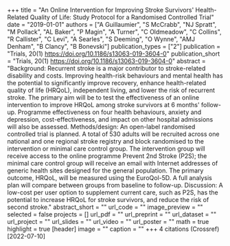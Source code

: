 +++
title = "An Online Intervention for Improving Stroke Survivors' Health-Related Quality of Life: Study Protocol for a Randomised Controlled Trial"
date = "2019-01-01"
authors = ["A Guillaumier", "S McCrabb", "NJ Spratt", "M Pollack", "AL Baker", "P Magin", "A Turner", "C Oldmeadow", "C Collins", "R Callister", "C Levi", "A Searles", "S Deeming", "O Wynne", "AMJ Denham", "B Clancy", "B Bonevski"]
publication_types = ["2"]
publication = "Trials, 20(1) https://doi.org/10.1186/s13063-019-3604-0"
publication_short = "Trials, 20(1) https://doi.org/10.1186/s13063-019-3604-0"
abstract = "Background: Recurrent stroke is a major contributor to stroke-related disability and costs. Improving health-risk behaviours and mental health has the potential to significantly improve recovery, enhance health-related quality of life (HRQoL), independent living, and lower the risk of recurrent stroke. The primary aim will be to test the effectiveness of an online intervention to improve HRQoL among stroke survivors at 6 months' follow-up. Programme effectiveness on four health behaviours, anxiety and depression, cost-effectiveness, and impact on other hospital admissions will also be assessed. Methods/design: An open-label randomised controlled trial is planned. A total of 530 adults will be recruited across one national and one regional stroke registry and block randomised to the intervention or minimal care control group. The intervention group will receive access to the online programme Prevent 2nd Stroke (P2S); the minimal care control group will receive an email with Internet addresses of generic health sites designed for the general population. The primary outcome, HRQoL, will be measured using the EuroQol-5D. A full analysis plan will compare between groups from baseline to follow-up. Discussion: A low-cost per user option to supplement current care, such as P2S, has the potential to increase HRQoL for stroke survivors, and reduce the risk of second stroke."
abstract_short = ""
url_code = ""
image_preview = ""
selected = false
projects = []
url_pdf = ""
url_preprint = ""
url_dataset = ""
url_project = ""
url_slides = ""
url_video = ""
url_poster = ""
math = true
highlight = true
[header]
image = ""
caption = ""
+++
4 citations (Crossref) [2022-07-10]
